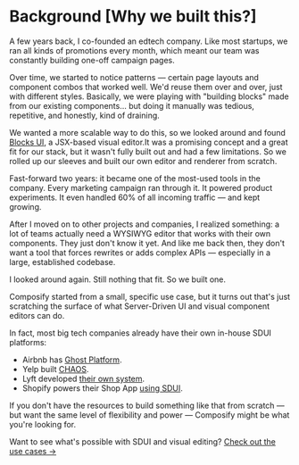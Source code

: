# Background [Why we built this?]

A few years back, I co-founded an edtech company. Like most startups, we ran all kinds of promotions every month, which meant our team was constantly building one-off campaign pages.

Over time, we started to notice patterns — certain page layouts and component combos that worked well. We'd reuse them over and over, just with different styles. Basically, we were playing with "building blocks" made from our existing components... but doing it manually was tedious, repetitive, and honestly, kind of draining.

We wanted a more scalable way to do this, so we looked around and found [Blocks UI](https://blocks-ui.com), a JSX-based visual editor.It was a promising concept and a great fit for our stack, but it wasn't fully built out and had a few limitations. So we rolled up our sleeves and built our own editor and renderer from scratch.

Fast-forward two years: it became one of the most-used tools in the company. Every marketing campaign ran through it. It powered product experiments. It even handled 60% of all incoming traffic — and kept growing.

After I moved on to other projects and companies, I realized something: a lot of teams actually need a WYSIWYG editor that works with their own components. They just don't know it yet. And like me back then, they don't want a tool that forces rewrites or adds complex APIs — especially in a large, established codebase.

I looked around again. Still nothing that fit. So we built one.

Composify started from a small, specific use case, but it turns out that's just scratching the surface of what Server-Driven UI and visual component editors can do.

In fact, most big tech companies already have their own in-house SDUI platforms:

- Airbnb has [Ghost Platform](https://medium.com/airbnb-engineering/a-deep-dive-into-airbnbs-server-driven-ui-system-842244c5f5).
- Yelp built [CHAOS](https://engineeringblog.yelp.com/2024/03/chaos-yelps-unified-framework-for-server-driven-ui.html?utm_source=chatgpt.com).
- Lyft developed [their own system](https://eng.lyft.com/the-journey-to-server-driven-ui-at-lyft-bikes-and-scooters-c19264a0378e).
- Shopify powers their Shop App [using SDUI](https://shopify.engineering/server-driven-ui-in-shop-app).

If you don't have the resources to build something like that from scratch — but want the same level of flexibility and power — Composify might be what you're looking for. 

Want to see what's possible with SDUI and visual editing? [Check out the use cases →](/docs/use-cases/instant-ui-updates)
